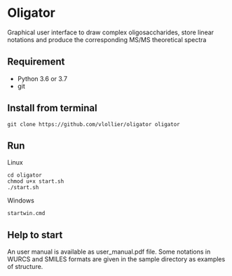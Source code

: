 # Oligator 
Graphical user interface to draw complex oligosaccharides, store linear notations and produce the corresponding MS/MS theoretical spectra

## Requirement
* Python 3.6 or 3.7
* git

## Install from terminal

```
git clone https://github.com/vlollier/oligator oligator
```


## Run

Linux
```
cd oligator
chmod u+x start.sh 
./start.sh
```

Windows
```
startwin.cmd
```


## Help to start
An user manual is available as user_manual.pdf file. Some notations in WURCS and SMILES formats are given in the sample directory as examples of structure.



